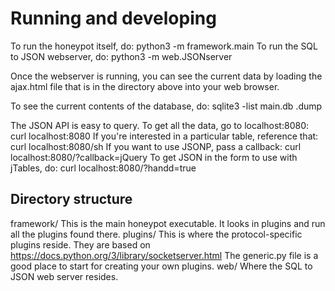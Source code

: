 # Running and developing
To run the honeypot itself, do:
    python3 -m framework.main
To run the SQL to JSON webserver, do:
    python3 -m web.JSONserver

Once the webserver is running, you can see the current data by loading the
ajax.html file that is in the directory above into your web browser.

To see the current contents of the database, do:
    sqlite3 -list main.db .dump

The JSON API is easy to query. To get all the data, go to localhost:8080:
    curl localhost:8080
If you're interested in a particular table, reference that:
    curl localhost:8080/sh
If you want to use JSONP, pass a callback:
    curl localhost:8080/?callback=jQuery
To get JSON in the form to use with jTables, do:
    curl localhost:8080/?handd=true

## Directory structure
framework/
This is the main honeypot executable. It looks in plugins and run all the
plugins found there.
plugins/
This is where the protocol-specific plugins reside. They are based on
https://docs.python.org/3/library/socketserver.html  The generic.py file is
a good place to start for creating your own plugins.
web/
Where the SQL to JSON web server resides.    
